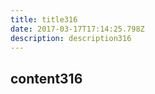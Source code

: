 ```yaml
---
title: title316
date: 2017-03-17T17:14:25.798Z
description: description316
---
```


## content316
  
